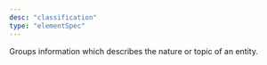 ```yaml
---
desc: "classification"
type: "elementSpec"
---
```


Groups information which describes the nature or topic of an entity.